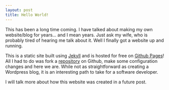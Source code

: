 ```yaml
---
layout: post
title: Hello World!
---
```


This has been a long time coming. I have talked about making my own website/blog for years... and I mean years. Just ask my wife, who is probably tired of hearing me talk about it. Well I finally got a website up and running. 

This is a static site built using [Jekyll](https://jekyllrb.com/) and is hosted for free on [Github Pages](https://pages.github.com/)! All I had to do was fork a [repository](https://github.com/barryclark/jekyll-now) on Github, make some configuration changes and here we are. While not as straightforward as creating a Wordpress blog, it is an interesting path to take for a software developer. 

I will talk more about how this website was created in a future post. 
